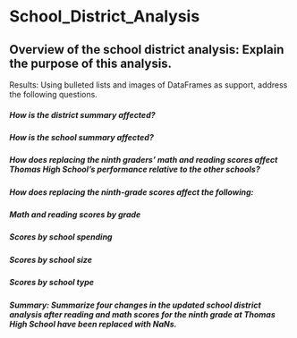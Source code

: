 # School_District_Analysis

## Overview of the school district analysis: Explain the purpose of this analysis.

Results: Using bulleted lists and images of DataFrames as support, address the following questions.

##### How is the district summary affected?
##### How is the school summary affected?
##### How does replacing the ninth graders’ math and reading scores affect Thomas High School’s performance relative to the other schools?
##### How does replacing the ninth-grade scores affect the following:
##### Math and reading scores by grade
##### Scores by school spending
##### Scores by school size
##### Scores by school type
##### Summary: Summarize four changes in the updated school district analysis after reading and math scores for the ninth grade at Thomas High School have been replaced with NaNs.
